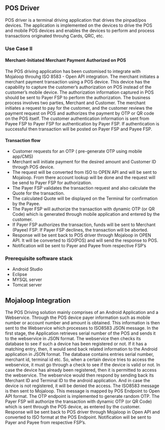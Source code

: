 ## POS Driver

POS driver is a terminal driving application that drives the pinpad/pos devices. The application is implemented on the devices to drive the POS and mobile POS devices and enables the devices to perform and process transactions originated throuhg Cards, QRC, etc.

### Use Case II

#### Merchant-Initiated Merchant Payment Authorized on POS

The POS driving application has been customised to integrate with Mojaloop throuhg ISO 8583 - Open API integration. The merchant initiates a merchant payment transaction using a POS device. This device has the capability to capture the customer’s authorization on POS instead of the customer’s mobile device. The authorization information captured in POS should be sent to Payer FSP to perform the authorization. The business process involves two parties, Merchant and Customer. The merchant initiates a request to pay for the customer, and the customer reviews the payment request on POS and authorizes the payment by OTP or QR code on the POS itself. The customer authentication information is sent from Payee  FSP to Payer FSP for authentication by Payer FSP. If authentication is successful then transaction will be posted on Payer FSP and Payee FSP.

#### Transaction flow

- Customer requests for an OTP ( pre-generate OTP using mobile app/CMS)
- Merchant will initiate payment for the desired amount and Customer ID through POS device.
- The request will be converted from ISO to OPEN API and will be sent to Mojaloop. From there account lookup will be done and the request will be send to Payer FSP for authorization.
- The Payer FSP validates the transaction request and also calculate the Quote for the transaction.
- The calculated Quote will be displayed on the Terminal for confirmation by the Payee. 
- The Payer FSP will authorize the transaction with dynamic OTP (or QR Code) which is generated through mobile application and entered by the customer.
- If Payer FSP authorizes the transaction, funds will be sent to Merchant (Payee) FSP. If Payer FSP declines, the transaction will be aborted. 
- Response will be sent back to POS driver through Mojaloop in OPEN API. It will be converted to ISO(POS) and will send the response to POS.
- Notification will be sent to Payer and Payee from respective FSP’s

### Prerequisite software stack

- Android Studio
- Eclipse
- MYSQL server
- Tomcat server

## Mojaloop Integration

The POS Driving solution mainly comprises of an Android Application and a Webservice. Through the POS device payer information such as mobile number or account number and amount is obtained. This information is then sent to the Webservice which processes to ISO8583 JSON message.
In the first stage, the Application retrieves serial number of the POS and sends it to the webservice in JSON format. The webservice then checks its database to see if such a device has been registered or not. If it has a matching entry, then, it would send back related information to the Android application in JSON format. 
The database contains entries serial number, merchant id, terminal id etc. So, when a certain device tries to access the webservice, it must go through a check to see if the device is valid or not. In case the device has already been registered, then it is permitted to access the webservice. The webservice would then respond by sending back its Merchant ID and Terminal ID to the android application. And in case the device is not registered, it will be denied the access.
The ISO8583 message is then sent to Mojaloop. This message is mapped by POS Endpoint to Open API format. The OTP endpoint is implemented to generate random OTP. The Payer FSP will authorize the transaction with dynamic OTP (or QR Code) which is sent through the POS device, as entered by the customer. Response will be sent back to POS driver through Mojaloop in Open API and converted to ISO format at the POS Endpoint. Notification will be sent to Payer and Payee from respective FSP’s.






